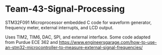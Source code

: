 # Team-43-Signal-Processing
STM32F091 Microprocessor embedded C code for waveform generator, frequency meter, external interrupts, and LCD output.

Uses TIM2, TIM6, DAC, SPI, and external interface.  Some code adapted from Purdue ECE 362 and https://www.engineersgarage.com/how-to-use-an-stm32-microcontroller-to-measure-external-signal-frequencies/
